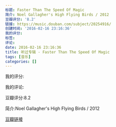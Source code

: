 ```yaml
---
标题: Faster Than The Speed Of Magic
简介: Noel Gallagher's High Flying Birds / 2012
豆瓣评分: '8.2'
链接: https://music.douban.com/subject/20254916/
创建时间: '2016-02-16 23:16:36'
我的评分:
标签:
评论:
date: 2016-02-16 23:16:36
title: 听过专辑 - Faster Than The Speed Of Magic
tags: [音乐]
categories: []
---
```


我的评分:

我的评论:

豆瓣评分:8.2

简介:Noel Gallagher's High Flying Birds / 2012

[豆瓣链接](https://music.douban.com/subject/20254916/)

